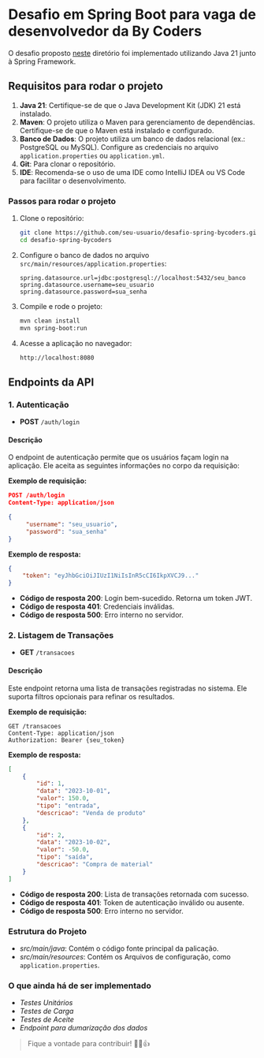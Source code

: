 # Desafio em Spring Boot para vaga de desenvolvedor da By Coders

O desafio proposto [neste](https://github.com/ByCodersTec/desafio-ruby-on-rails/blob/master/README.md) diretório foi implementado utilizando Java 21 junto à Spring Framework.

## Requisitos para rodar o projeto

1. **Java 21**: Certifique-se de que o Java Development Kit (JDK) 21 está instalado.
2. **Maven**: O projeto utiliza o Maven para gerenciamento de dependências. Certifique-se de que o Maven está instalado e configurado.
3. **Banco de Dados**: O projeto utiliza um banco de dados relacional (ex.: PostgreSQL ou MySQL). Configure as credenciais no arquivo `application.properties` ou `application.yml`.
4. **Git**: Para clonar o repositório.
5. **IDE**: Recomenda-se o uso de uma IDE como IntelliJ IDEA ou VS Code para facilitar o desenvolvimento.

### Passos para rodar o projeto

1. Clone o repositório:
    ```bash
    git clone https://github.com/seu-usuario/desafio-spring-bycoders.git
    cd desafio-spring-bycoders
    ```
2. Configure o banco de dados no arquivo `src/main/resources/application.properties`:
    ```properties
    spring.datasource.url=jdbc:postgresql://localhost:5432/seu_banco
    spring.datasource.username=seu_usuario
    spring.datasource.password=sua_senha
    ```
3. Compile e rode o projeto:
    ```bash
    mvn clean install
    mvn spring-boot:run
    ```
4. Acesse a aplicação no navegador:
    ```bash
    http://localhost:8080
    ```

## Endpoints da API

### 1. Autenticação

-   **POST** `/auth/login`

#### Descrição

O endpoint de autenticação permite que os usuários façam login na aplicação. Ele aceita as seguintes informações no corpo da requisição:

**Exemplo de requisição:**

```json
POST /auth/login
Content-Type: application/json

{
     "username": "seu_usuario",
     "password": "sua_senha"
}
```

**Exemplo de resposta:**

```json
{
	"token": "eyJhbGciOiJIUzI1NiIsInR5cCI6IkpXVCJ9..."
}
```

-   **Código de resposta 200**: Login bem-sucedido. Retorna um token JWT.
-   **Código de resposta 401**: Credenciais inválidas.
-   **Código de resposta 500**: Erro interno no servidor.

### 2. Listagem de Transações

-   **GET** `/transacoes`

#### Descrição

Este endpoint retorna uma lista de transações registradas no sistema. Ele suporta filtros opcionais para refinar os resultados.

**Exemplo de requisição:**

```http
GET /transacoes
Content-Type: application/json
Authorization: Bearer {seu_token}
```

**Exemplo de resposta:**

```json
[
	{
		"id": 1,
		"data": "2023-10-01",
		"valor": 150.0,
		"tipo": "entrada",
		"descricao": "Venda de produto"
	},
	{
		"id": 2,
		"data": "2023-10-02",
		"valor": -50.0,
		"tipo": "saída",
		"descricao": "Compra de material"
	}
]
```

-   **Código de resposta 200**: Lista de transações retornada com sucesso.
-   **Código de resposta 401**: Token de autenticação inválido ou ausente.
-   **Código de resposta 500**: Erro interno no servidor.

### Estrutura do Projeto

-   _src/main/java_: Contém o código fonte principal da palicação.
-   _src/main/resources_: Contém os Arquivos de configuração, como `application.properties`.

### O que ainda há de ser implementado

-   _Testes Unitários_
-   _Testes de Carga_
-   _Testes de Aceite_
-   _Endpoint para dumarização dos dados_

> Fique a vontade para contribuir! 🙈🥸👍
